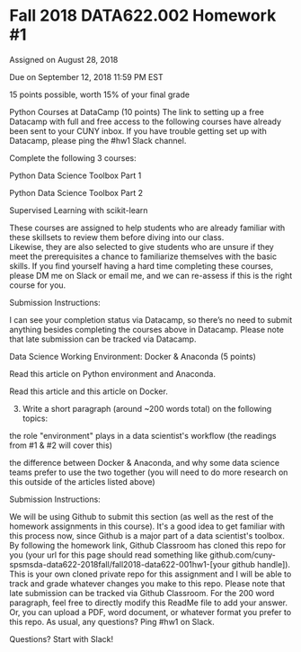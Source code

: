 # Fall 2018 DATA622.002 Homework #1

Assigned on August 28, 2018

Due on September 12, 2018 11:59 PM EST

15 points possible, worth 15% of your final grade

Python Courses at DataCamp (10 points)
The link to setting up a free Datacamp with full and free access to 
the following courses have already been sent to your CUNY inbox.  If you
 have trouble getting set up with Datacamp, please ping the #hw1 Slack 
channel.

Complete the following 3 courses:

Python Data Science Toolbox Part 1

Python Data Science Toolbox Part 2

Supervised Learning with scikit-learn

These courses are assigned to help students who are already familiar 
with these skillsets to review them before diving into our class.  
Likewise, they are also selected to give students who are unsure if they
 meet the prerequisites a chance to familiarize themselves with the 
basic skills.  If you find yourself having a hard time completing these 
courses, please DM me on Slack or email me, and we can re-assess if this
 is the right course for you.


Submission Instructions:


I can see your completion status via Datacamp, so there’s no need to 
submit anything besides completing the courses above in Datacamp.
Please note that late submission can be tracked via Datacamp.


Data Science Working Environment: Docker & Anaconda (5 points)


Read this article on Python environment and Anaconda.





Read this article and this article on Docker.





3. Write a short paragraph (around ~200 words total) on the following topics:



the role "environment" plays in a data scientist's workflow (the readings from #1 & #2 will cover this)

the difference between Docker & Anaconda, and why some data 
science teams prefer to use the two together (you will need to do more 
research on this outside of the articles listed above)


Submission Instructions:


We will be using Github to submit this section (as well as the rest 
of the homework assignments in this course).  It's a good idea to get 
familiar with this process now, since Github is a major part of a data 
scientist's toolbox.  By following the homework link, Github Classroom 
has cloned this repo for you (your url for this page should read 
something like 
github.com/cuny-spsmsda-data622-2018fall/fall2018-data622-001hw1-[your 
github handle]).  This is your own cloned private repo for this 
assignment and I will be able to track and grade whatever changes you 
make to this repo.  Please note that late submission can be tracked via 
Github Classroom.  For the 200 word paragraph, feel free to directly 
modify this ReadMe file to add your answer.  Or, you can upload a PDF, 
word document, or whatever format you prefer to this repo.  As usual, 
any questions?  Ping #hw1 on Slack.


Questions?  Start with Slack!
